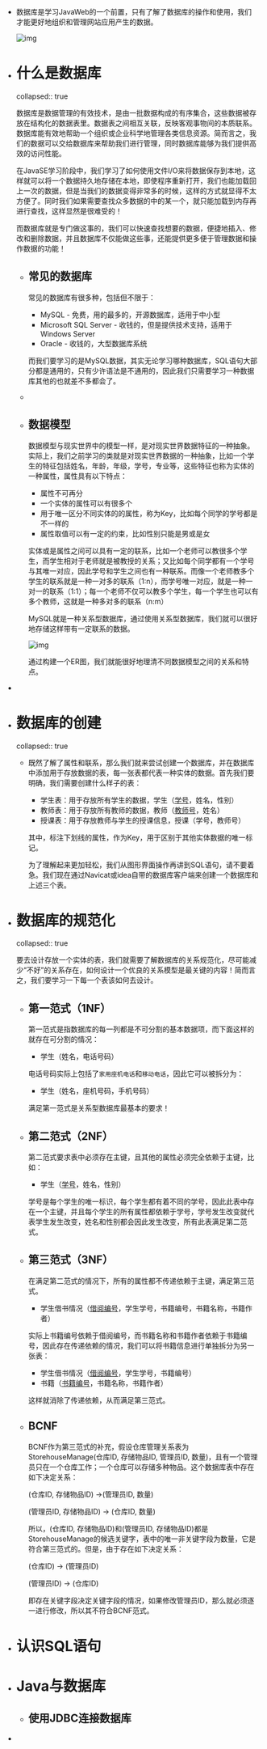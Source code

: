 - 数据库是学习JavaWeb的一个前置，只有了解了数据库的操作和使用，我们才能更好地组织和管理网站应用产生的数据。
  
  ![img](https://img2.baidu.com/it/u=873816781,3605513900&fm=26&fmt=auto)
- # 什么是数据库
  collapsed:: true
  
  数据库是数据管理的有效技术，是由一批数据构成的有序集合，这些数据被存放在结构化的数据表里。数据表之间相互关联，反映客观事物间的本质联系。数据库能有效地帮助一个组织或企业科学地管理各类信息资源。简而言之，我们的数据可以交给数据库来帮助我们进行管理，同时数据库能够为我们提供高效的访问性能。
  
  在JavaSE学习阶段中，我们学习了如何使用文件I/O来将数据保存到本地，这样就可以将一个数据持久地存储在本地，即使程序重新打开，我们也能加载回上一次的数据，但是当我们的数据变得非常多的时候，这样的方式就显得不太方便了。同时我们如果需要查找众多数据的中的某一个，就只能加载到内存再进行查找，这样显然是很难受的！
  
  而数据库就是专门做这事的，我们可以快速查找想要的数据，便捷地插入、修改和删除数据，并且数据库不仅能做这些事，还能提供更多便于管理数据和操作数据的功能！
	- ## 常见的数据库
	  
	  常见的数据库有很多种，包括但不限于：
	  
	  * MySQL - 免费，用的最多的，开源数据库，适用于中小型
	  * Microsoft SQL Server - 收钱的，但是提供技术支持，适用于Windows Server
	  * Oracle - 收钱的，大型数据库系统
	  
	  而我们要学习的是MySQL数据，其实无论学习哪种数据库，SQL语句大部分都是通用的，只有少许语法是不通用的，因此我们只需要学习一种数据库其他的也就差不多都会了。
	-
	- ## 数据模型
	  
	  数据模型与现实世界中的模型一样，是对现实世界数据特征的一种抽象。实际上，我们之前学习的类就是对现实世界数据的一种抽象，比如一个学生的特征包括姓名，年龄，年级，学号，专业等，这些特征也称为实体的一种属性，属性具有以下特点：
	  
	  * 属性不可再分
	  * 一个实体的属性可以有很多个
	  * 用于唯一区分不同实体的的属性，称为Key，比如每个同学的学号都是不一样的
	  * 属性取值可以有一定的约束，比如性别只能是男或是女
	  
	  实体或是属性之间可以具有一定的联系，比如一个老师可以教很多个学生，而学生相对于老师就是被教授的关系；又比如每个同学都有一个学号与其唯一对应，因此学号和学生之间也有一种联系。而像一个老师教多个学生的联系就是一种一对多的联系（1:n），而学号唯一对应，就是一种一对一的联系（1:1）；每一个老师不仅可以教多个学生，每一个学生也可以有多个教师，这就是一种多对多的联系（n:m）
	  
	  MySQL就是一种关系型数据库，通过使用关系型数据库，我们就可以很好地存储这样带有一定联系的数据。
	  
	  ![img](https://gimg2.baidu.com/image_search/src=http%3A%2F%2Ffile1.renrendoc.com%2Ffileroot_temp2%2F2020-10%2F17%2F763fb9f3-871d-4f1c-abe7-0a5025cf52a5%2F763fb9f3-871d-4f1c-abe7-0a5025cf52a52.gif&refer=http%3A%2F%2Ffile1.renrendoc.com&app=2002&size=f9999,10000&q=a80&n=0&g=0n&fmt=jpeg?sec=1637926750&t=31a308e5d8efd32bae55a40c963f459d)
	  
	  通过构建一个ER图，我们就能很好地理清不同数据模型之间的关系和特点。
-
- # 数据库的创建
  collapsed:: true
	- 既然了解了属性和联系，那么我们就来尝试创建一个数据库，并在数据库中添加用于存放数据的表，每一张表都代表一种实体的数据。首先我们要明确，我们需要创建什么样子的表：
	  
	  * 学生表：用于存放所有学生的数据，学生（<u>学号</u>，姓名，性别）
	  * 教师表：用于存放所有教师的数据，教师（<u>教师号</u>，姓名）
	  * 授课表：用于存放教师与学生的授课信息，授课（学号，教师号）
	  
	  其中，标注下划线的属性，作为Key，用于区别于其他实体数据的唯一标记。
	  
	  为了理解起来更加轻松，我们从图形界面操作再讲到SQL语句，请不要着急。我们现在通过Navicat或idea自带的数据库客户端来创建一个数据库和上述三个表。
- # 数据库的规范化
  collapsed:: true
  
  要去设计存放一个实体的表，我们就需要了解数据库的关系规范化，尽可能减少“不好”的关系存在，如何设计一个优良的关系模型是最关键的内容！简而言之，我们要学习一下每一个表该如何去设计。
	- ## 第一范式（1NF）
	  
	  第一范式是指数据库的每一列都是不可分割的基本数据项，而下面这样的就存在可分割的情况：
	  
	  * 学生（姓名，电话号码）
	  
	  电话号码实际上包括了`家用座机电话`和`移动电话`，因此它可以被拆分为：
	  
	  * 学生（姓名，座机号码，手机号码）
	  
	  满足第一范式是关系型数据库最基本的要求！
	- ## 第二范式（2NF）
	  
	  第二范式要求表中必须存在主键，且其他的属性必须完全依赖于主键，比如：
	  
	  * 学生（<u>学号</u>，姓名，性别）
	  
	  学号是每个学生的唯一标识，每个学生都有着不同的学号，因此此表中存在一个主键，并且每个学生的所有属性都依赖于学号，学号发生改变就代表学生发生改变，姓名和性别都会因此发生改变，所有此表满足第二范式。
	- ## 第三范式（3NF）
	  
	  在满足第二范式的情况下，所有的属性都不传递依赖于主键，满足第三范式。
	  
	  * 学生借书情况（<u>借阅编号</u>，学生学号，书籍编号，书籍名称，书籍作者）
	  
	  实际上书籍编号依赖于借阅编号，而书籍名称和书籍作者依赖于书籍编号，因此存在传递依赖的情况，我们可以将书籍信息进行单独拆分为另一张表：
	  
	  * 学生借书情况（<u>借阅编号</u>，学生学号，书籍编号）
	  * 书籍（<u>书籍编号</u>，书籍名称，书籍作者）
	  
	  这样就消除了传递依赖，从而满足第三范式。
	- ## BCNF
	  
	  BCNF作为第三范式的补充，假设仓库管理关系表为StorehouseManage(仓库ID, 存储物品ID, 管理员ID, 数量)，且有一个管理员只在一个仓库工作；一个仓库可以存储多种物品。这个数据库表中存在如下决定关系：
	  
	  (仓库ID, 存储物品ID) →(管理员ID, 数量)
	  
	  (管理员ID, 存储物品ID) → (仓库ID, 数量)
	  
	  所以，(仓库ID, 存储物品ID)和(管理员ID, 存储物品ID)都是StorehouseManage的候选关键字，表中的唯一非关键字段为数量，它是符合第三范式的。但是，由于存在如下决定关系：
	  
	  (仓库ID) → (管理员ID)
	  
	  (管理员ID) → (仓库ID)
	  
	  即存在关键字段决定关键字段的情况，如果修改管理员ID，那么就必须逐一进行修改，所以其不符合BCNF范式。
- # 认识SQL语句
- # Java与数据库
	- ## 使用JDBC连接数据库
-